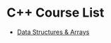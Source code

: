 # C++ Course List

- [Data Structures & Arrays](https://www.youtube.com/watch?v=T76E09hnEuo&ab_channel=CodeBeauty)
